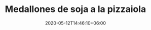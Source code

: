---
title: "Medallones de soja a la pizzaiola"
date: 2020-05-12T14:46:10+06:00
description: "Medallones de soja a la pizzaiola"
type: "recipe"
image: "images/recipes/medallones-soja-pizzaiola.png"
imagecredit: klaoe
cuisine: Italiana
suitableForDiet: VeganDiet
yield: 4 porciones
prepTime: 30
cookTime: 50
totalTime: 45
categories: plato principal
tags: carne vegetal
ingredients:
- 8 medallones de soja
- aceite de oliva
- vino tinto
- oregano
- salsa soja dulce
- tomate triturado fino
- perejil
- guindilla
- sal marina
- ajo
directions:
- Pon los medallones un mínimo de 6 horas antes marinando, puedes hacerlo la noche anterior si vas a cocinar este plato para el almuerzo al día siguiente o por la mañana si lo prepararás para la cena. Calcula esas 6 horas de marinado.
- Para preparar el marinado te basta con mezclar el vino tinto, la salsa soja dulce, el oregano, el aceite de oliva, la guindilla y la sal. Remueve y añade los medallones asegurándote que todos resulten cubiertos por el marinado. En el transcurso de las seis horas recuerda de removerlos para asegurar que vayan ablandandose de manera homogénea.
- Una vez transcurridas las 6 horas prepara una sartén con 2 dientes de ajo triturados y un buen chorrito de aceite. Deja freír hasta que el ajo sea dorado pero cuidado con no quemarlo. 
- Añade los medallones y deja cocinar un par de minutos para darles un color dorado con un exterior ligeramente crujiente.
- Añade el liquido que te sobró del marinado y deja cocinar hasta que se retire por completo, presionando de vez en cuando por encima de cada medallón con la ayuda de una espatula aplástalos para que el líquido vaya saliendo. 
- Pasados unos 5 minutos, cuando los medallones se hayan quedado más secos, añade el tomate triturado, ajusta de sal y añade también el perejil picado.
- Deja cocinando a fuego muy bajo durante unos 10 minutos, volteando los medallones de vez en cuando.
tips: Sirve con un puré de patatas, patatas al horno con romero o un arroz simple y una pequeña ensalada.
---